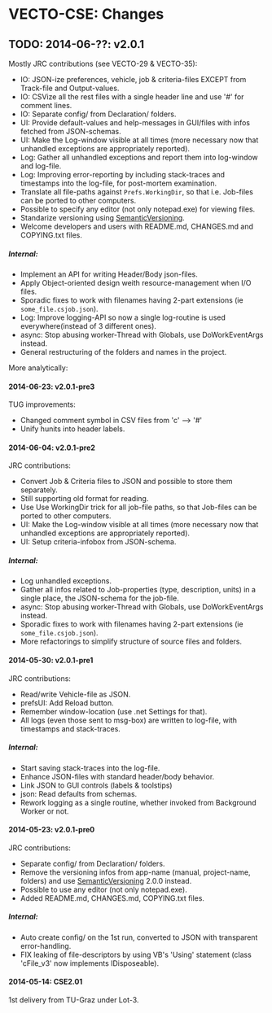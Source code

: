 VECTO-CSE: Changes
===================


TODO: 2014-06-??: v2.0.1
--------------------
Mostly JRC contributions (see VECTO-29 & VECTO-35):

  * IO: JSON-ize preferences, vehicle, job & criteria-files EXCEPT from Track-file and Output-values.
  * IO: CSVize all the rest files with a single header line and use '#' for comment lines.
  * IO: Separate config/ from Declaration/ folders.
  * UI: Provide default-values and help-messages in GUI/files with infos fetched from JSON-schemas.
  * UI: Make the Log-window visible at all times (more necessary now that unhandled exceptions are appropriately reported).
  * Log: Gather all unhandled exceptions and report them into log-window and log-file.
  * Log: Improving error-reporting by including stack-traces and timestamps into the log-file, for post-mortem examination.
  * Translate all file-paths against `Prefs.WorkingDir`, so that i.e. Job-files can be ported to other computers.
  * Possible to specify any editor (not only notepad.exe) for viewing files.
  * Standarize versioning using [SemanticVersioning](http://semver.org/).
  * Welcome developers and users with README.md, CHANGES.md and COPYING.txt files.
##### Internal:
  * Implement an API for writing Header/Body json-files.
  * Apply Object-oriented design weith resource-management when I/O files.
  * Sporadic fixes to work with filenames having 2-part extensions (ie `some_file.csjob.json`).
  * Log: Improve logging-API so now a single log-routine is used everywhere(instead of 3 different ones).
  * async: Stop abusing worker-Thread with Globals, use DoWorkEventArgs instead.
  * General restructuring of the folders and names in the project.



More analytically:

#### 2014-06-23: v2.0.1-pre3 ####
TUG improvements:

  * Changed comment symbol in CSV files from 'c' --> '#'
  * Unify hunits into header labels.


#### 2014-06-04: v2.0.1-pre2 ####
JRC contributions:

  * Convert Job & Criteria files to JSON and possible to store them separately.
  * Still supporting old format for reading.
  * Use Use WorkingDir trick for all job-file paths, so that Job-files can be ported to other computers.
  * UI: Make the Log-window visible at all times (more necessary now that unhandled exceptions are appropriately reported).
  * UI: Setup criteria-infobox from JSON-schema.
##### Internal:
  * Log unhandled exceptions.
  * Gather all infos related to Job-properties (type, description, units) in a single place, the JSON-schema for the job-file.
  * async: Stop abusing worker-Thread with Globals, use DoWorkEventArgs instead.
  * Sporadic fixes to work with filenames having 2-part extensions (ie `some_file.csjob.json`).
  * More refactorings to simplify structure of source files and folders.


#### 2014-05-30: v2.0.1-pre1 ####
JRC contributions:

  * Read/write Vehicle-file as JSON.
  * prefsUI: Add Reload button.
  * Remember window-location (use .net Settings for that).
  * All logs (even those sent to msg-box) are written to log-file, with timestamps and stack-traces.
##### Internal:
  * Start saving stack-traces into the log-file.
  * Enhance JSON-files with standard header/body behavior.
  * Link JSON to GUI controls (labels & toolstips)
  * json: Read defaults from schemas.
  * Rework logging as a single routine, whether invoked from Background Worker or not.


#### 2014-05-23: v2.0.1-pre0 ####
JRC contributions:

  * Separate config/ from Declaration/ folders.
  * Remove the versioning infos from app-name (manual, project-name, folders) and 
    use [SemanticVersioning](http://semver.org/) 2.0.0 instead.
  * Possible to use any editor (not only notepad.exe).
  * Added README.md, CHANGES.md, COPYING.txt files.
##### Internal:
  * Auto create config/ on the 1st run, converted to JSON with transparent error-handling.
  * FIX leaking of file-descriptors by using VB's 'Using' statement (class 'cFile_v3' now implements IDisposeable).


#### 2014-05-14: CSE2.01 ####   
1st delivery from TU-Graz under Lot-3.

